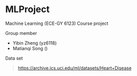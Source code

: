 # MLProject
Machine Learning (ECE-GY 6123) Course project

Group member
- Yibin Zheng (yz6118)
- Matianqi Song ()

Data set
> https://archive.ics.uci.edu/ml/datasets/Heart+Disease
